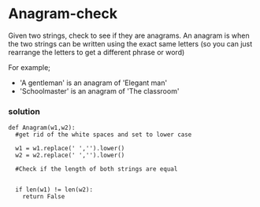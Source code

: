 # Anagram-check
Given two strings, check to see if they are anagrams. An anagram is when the two strings can be written using the exact same letters (so you can just rearrange the letters to get a different phrase or word)


For example;
- 'A gentleman' is an anagram of 'Elegant man'
- 'Schoolmaster' is an anagram of 'The classroom'

### solution

```
def Anagram(w1,w2):
  #get rid of the white spaces and set to lower case
  
  w1 = w1.replace(' ','').lower()
  w2 = w2.replace(' ','').lower()
  
  #Check if the length of both strings are equal
  
  
  if len(w1) != len(w2):
    return False
  ```
